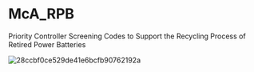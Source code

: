 # McA_RPB
Priority Controller Screening Codes to Support the Recycling Process of Retired Power Batteries

![28ccbf0ce529de41e6bcfb90762192a](https://github.com/user-attachments/assets/b1b4b26c-5aaa-40a3-9b54-3531268136c9)
